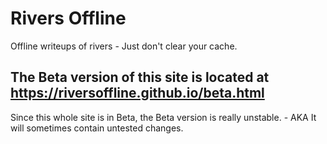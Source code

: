 # Rivers Offline
Offline writeups of rivers - Just don't clear your cache.

The Beta version of this site is located at https://riversoffline.github.io/beta.html
-
Since this whole site is in Beta, the Beta version is really unstable.  - AKA It will sometimes contain untested changes.
